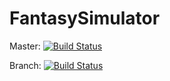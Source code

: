 # FantasySimulator
Master:
[![Build Status](https://travis-ci.org/LazyTarget/FantasySimulator.svg)](https://travis-ci.org/LazyTarget/FantasySimulator)

Branch:
[![Build Status](https://travis-ci.org/LazyTarget/FantasySimulator.svg?branch=poker-simulator)](https://travis-ci.org/LazyTarget/FantasySimulator)
